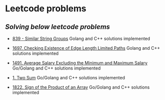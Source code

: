 # Leetcode problems
## _Solving below leetcode problems_
- [839 - Similar String Groups](https://leetcode.com/problems/similar-string-groups/description/) Golang and C++ solutions implemented

- [1697. Checking Existence of Edge Length Limited Paths](https://leetcode.com/problems/checking-existence-of-edge-length-limited-paths/) Golang and C++ solutions implemented

- [1491. Average Salary Excluding the Minimum and Maximum Salary](https://leetcode.com/problems/average-salary-excluding-the-minimum-and-maximum-salary/description/) Go/Golang and C++ solutions implemented

- [1. Two Sum](https://leetcode.com/problems/two-sum/) Go/Golang and C++ solutions implemented

- [1822. Sign of the Product of an Array](https://leetcode.com/problems/sign-of-the-product-of-an-array/description/) Go/Golang and C++ solutions implemented